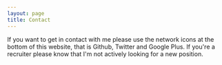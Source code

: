 ```yaml
---
layout: page
title: Contact
---
```


If you want to get in contact with me please use the network icons at the bottom
of this website, that is Github, Twitter and Google Plus. If you're a recruiter
please know that I'm not actively looking for a new position.
